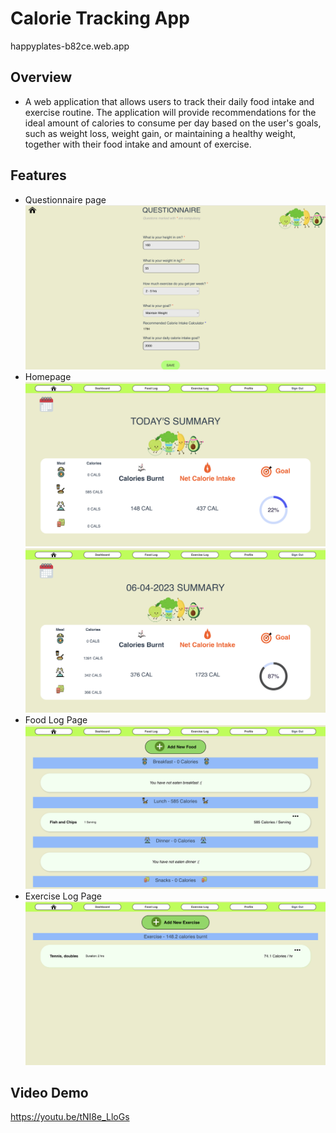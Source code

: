 # Calorie Tracking App
happyplates-b82ce.web.app

## Overview
- A web application that allows users to track their daily food intake and exercise routine. The application will provide recommendations for the ideal amount of calories to consume per day based on the user's goals, such as weight loss, weight gain, or maintaining a healthy weight, together with their food intake and amount of exercise.

## Features
- Questionnaire page
![Questionnaire page](src/assets/screenshots/questionnaire.png)
- Homepage
![Current Home page](src/assets/screenshots/homepagepresent.png)
![Home page](src/assets/screenshots/homepage.png)
- Food Log Page
![Foodlog page](src/assets/screenshots/foodlog.png)
- Exercise Log Page
![Exerciselog page](src/assets/screenshots/exerciselog.png)

## Video Demo
https://youtu.be/tNI8e_LloGs
